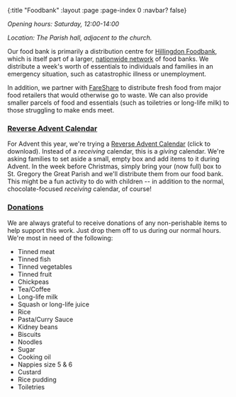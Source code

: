 {:title "Foodbank"
 :layout :page
 :page-index 0
 :navbar? false}

*Opening hours: Saturday, 12:00-14:00*

*Location: The Parish hall, adjacent to the church.*

Our food bank is primarily a distribution centre for [Hillingdon Foodbank](https://hillingdon.foodbank.org.uk/), which is itself part of a larger, [nationwide network](https://www.trusselltrust.org/) of food banks. We distribute a week's worth of essentials to individuals and families in an emergency situation, such as catastrophic illness or unemployment.

In addition, we partner with [FareShare](https://fareshare.org.uk/) to distribute fresh food from major food retailers that would otherwise go to waste. We can also provide smaller parcels of food and essentials (such as toiletries or long-life milk) to those struggling to make ends meet.

### [Reverse Advent Calendar](#advent-appeal)

For Advent this year, we're trying a [Reverse Advent Calendar](../../../pages/advent-calendar/reverse_advent.pdf) (click to download). Instead of a *receiving* calendar, this is a *giving* calendar. We're asking families to set aside a small, empty box and add items to it during Advent. In the week before Christmas, simply bring your (now full) box to St. Gregory the Great Parish and we'll distribute them from our food bank. This might be a fun activity to do with children -- in addition to the normal, chocolate-focused *receiving* calendar, of course!

### [Donations](#donations)

We are always grateful to receive donations of any non-perishable items to help support this work. Just drop them off to us during our normal hours. We're most in need of the following:

 * Tinned meat
 * Tinned fish
 * Tinned vegetables
 * Tinned fruit
 * Chickpeas
 * Tea/Coffee
 * Long-life milk
 * Squash or long-life juice
 * Rice
 * Pasta/Curry Sauce
 * Kidney beans
 * Biscuits
 * Noodles
 * Sugar
 * Cooking oil
 * Nappies size 5 & 6
 * Custard
 * Rice pudding
 * Toiletries
